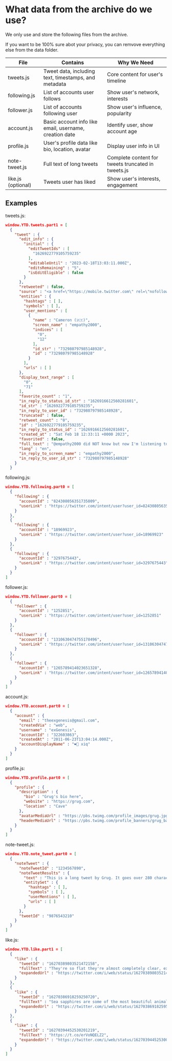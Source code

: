 # What data from the archive do we use?

We only use and store the following files from the archive.

If you want to be 100% sure abot your privacy, you can remvove everything else from the data folder.

| File               | Contains                                               | Why We Need                                        |
| ------------------ | ------------------------------------------------------ | -------------------------------------------------- |
| tweets.js          | Tweet data, including text, timestamps, and metadata   | Core content for user's timeline                   |
| following.js       | List of accounts user follows                          | Show user's network, interests                     |
| follower.js        | List of accounts following user                        | Show user's influence, popularity                  |
| account.js         | Basic account info like email, username, creation date | Identify user, show account age                    |
| profile.js         | User's profile data like bio, location, avatar         | Display user info in UI                            |
| note-tweet.js      | Full text of long tweets                               | Complete content for tweets truncated in tweets.js |
| like.js (optional) | Tweets user has liked                                  | Show user's interests, engagement                  |

## Examples

tweets.js:

```json
window.YTD.tweets.part1 = [
  {
    "tweet" : {
      "edit_info" : {
        "initial" : {
          "editTweetIds" : [
            "1626922779105759235"
          ],
          "editableUntil" : "2023-02-18T13:03:11.000Z",
          "editsRemaining" : "5",
          "isEditEligible" : false
        }
      },
      "retweeted" : false,
      "source" : "<a href=\"https://mobile.twitter.com\" rel=\"nofollow\">Twitter Web App</a>",
      "entities" : {
        "hashtags" : [ ],
        "symbols" : [ ],
        "user_mentions" : [
          {
            "name" : "Cameron (🇵🇹)",
            "screen_name" : "empathy2000",
            "indices" : [
              "0",
              "12"
            ],
            "id_str" : "732980797985148928",
            "id" : "732980797985148928"
          }
        ],
        "urls" : [ ]
      },
      "display_text_range" : [
        "0",
        "71"
      ],
      "favorite_count" : "1",
      "in_reply_to_status_id_str" : "1626916612560281601",
      "id_str" : "1626922779105759235",
      "in_reply_to_user_id" : "732980797985148928",
      "truncated" : false,
      "retweet_count" : "0",
      "id" : "1626922779105759235",
      "in_reply_to_status_id" : "1626916612560281601",
      "created_at" : "Sat Feb 18 12:33:11 +0000 2023",
      "favorited" : false,
      "full_text" : "@empathy2000 did NOT know but now I'm listening to her solo act bc of u",
      "lang" : "en",
      "in_reply_to_screen_name" : "empathy2000",
      "in_reply_to_user_id_str" : "732980797985148928"
    }
  }
```

following.js:

```json
window.YTD.following.part0 = [
  {
    "following" : {
      "accountId" : "824308056351735809",
      "userLink" : "https://twitter.com/intent/user?user_id=824308056351735809"
    }
  },
  {
    "following" : {
      "accountId" : "18969923",
      "userLink" : "https://twitter.com/intent/user?user_id=18969923"
    }
  },
  {
    "following" : {
      "accountId" : "3297675443",
      "userLink" : "https://twitter.com/intent/user?user_id=3297675443"
    }
  }
]
```

follower.js:

```json
window.YTD.follower.part0 = [
  {
    "follower" : {
      "accountId" : "1252851",
      "userLink" : "https://twitter.com/intent/user?user_id=1252851"
    }
  },
  {
    "follower" : {
      "accountId" : "1310630474755178496",
      "userLink" : "https://twitter.com/intent/user?user_id=1310630474755178496"
    }
  },
  {
    "follower" : {
      "accountId" : "1265789414023651328",
      "userLink" : "https://twitter.com/intent/user?user_id=1265789414023651328"
    }
  }
]
```

account.js:

```json
window.YTD.account.part0 = [
  {
    "account" : {
      "email" : "theexgenesis@gmail.com",
      "createdVia" : "web",
      "username" : "exGenesis",
      "accountId" : "322603863",
      "createdAt" : "2011-06-23T13:04:14.000Z",
      "accountDisplayName" : "❤️‍🔥 xiq"
    }
  }
]
```

profile.js:

```json
window.YTD.profile.part0 = [
  {
    "profile" : {
      "description" : {
        "bio" : "Grug's bio here",
        "website" : "https://grug.com",
        "location" : "Cave"
      },
      "avatarMediaUrl" : "https://pbs.twimg.com/profile_images/grug.jpg",
      "headerMediaUrl" : "https://pbs.twimg.com/profile_banners/grug_banner.jpg"
    }
  }
]
```

note-tweet.js:

```json
window.YTD.note_tweet.part0 = [
  {
    "noteTweet" : {
      "noteTweetId" : "1234567890",
      "noteTweetResults" : {
        "text" : "This is a long tweet by Grug. It goes over 280 characters so it's stored here.",
        "entitySet" : {
          "hashtags" : [ ],
          "symbols" : [ ],
          "userMentions" : [ ],
          "urls" : [ ]
        }
      },
      "tweetId" : "9876543210"
    }
  }
]
```

like.js:

```json
window.YTD.like.part1 = [
  {
    "like" : {
      "tweetId" : "16270389803521472158",
      "fullText" : "They're so flat they're almost completely clear, except when the light catches them just right. You can read more in an article I wrote about them here: https://t.co/BhS444jEkF https://t.co/iFeHiZZdUn",
      "expandedUrl" : "https://twitter.com/i/web/status/1627038980352147458"
    }
  },
  {
    "like" : {
      "tweetId" : "16270386918259250720",
      "fullText" : "Sea sapphires are some of the most beautiful animals on Earth.\nTheir bodies contain microscopic crystals that reflect blue light. They use this shine in courtship displays, &amp; in Japan, fishers call this tama-mizu: jeweled water.\n📽️ https://t.co/NI2DioTKA4\nhttps://t.co/Koww4X3sXB",
      "expandedUrl" : "https://twitter.com/i/web/status/1627038691825950720"
    }
  },
  {
    "like" : {
      "tweetId" : "16270394452530201219",
      "fullText" : "https://t.co/erVoNQELZ2",
      "expandedUrl" : "https://twitter.com/i/web/status/1627039445253001219"
    }
  }
]
```
